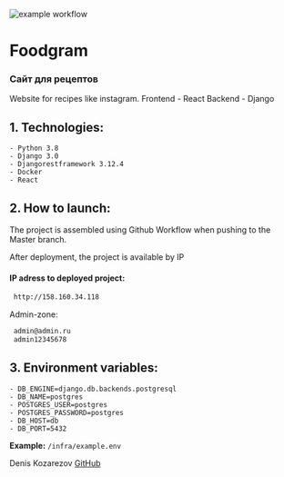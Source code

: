 ![example workflow](https://github.com/kozarezov/foodgram-project-react/actions/workflows/foodgram_workflow.yml/badge.svg)
# Foodgram

### Сайт для рецептов

Website for recipes like instagram. 
Frontend - React 
Backend - Django

## 1. Technologies:

    - Python 3.8
    - Django 3.0
    - Djangorestframework 3.12.4  
    - Docker
	- React

## 2. How to launch:

The project is assembled using Github Workflow when pushing to the Master branch.

After deployment, the project is available by IP

#### IP adress to deployed project:

```sh
 http://158.160.34.118
 ```
Admin-zone:
```sh
 admin@admin.ru
 admin12345678
 ```

## 3. Environment variables:

    - DB_ENGINE=django.db.backends.postgresql
    - DB_NAME=postgres
    - POSTGRES_USER=postgres
    - POSTGRES_PASSWORD=postgres
    - DB_HOST=db
    - DB_PORT=5432

**Example:** `/infra/example.env`

Denis Kozarezov [GitHub](https://github.com/kozarezov)
